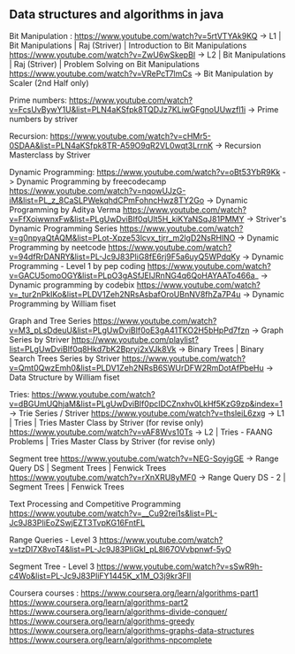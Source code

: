<h2>Data structures and algorithms in java</h2>

Bit Manipulation :
https://www.youtube.com/watch?v=5rtVTYAk9KQ -> L1 | Bit Manipulations | Raj (Striver) | Introduction to Bit Manipulations
https://www.youtube.com/watch?v=ZwU6wSkepBI -> L2 | Bit Manipulations | Raj (Striver) | Problem Solving on Bit Manipulations
https://www.youtube.com/watch?v=VRePcT7lmCs -> Bit Manipulation by Scaler (2nd Half only) 

Prime numbers:
https://www.youtube.com/watch?v=FcsUvBywY1U&list=PLN4aKSfpk8TQDJz7KLiwGFgnoUUwzfl1i -> Prime numbers by striver


Recursion:
https://www.youtube.com/watch?v=cHMr5-0SDAA&list=PLN4aKSfpk8TR-A59O9qR2VL0wqt3LrrnK -> Recursion Masterclass by Striver

Dynamic Programming:
https://www.youtube.com/watch?v=oBt53YbR9Kk -> Dynamic Programming by freecodecamp
https://www.youtube.com/watch?v=nqowUJzG-iM&list=PL_z_8CaSLPWekqhdCPmFohncHwz8TY2Go -> Dynamic Programming by Aditya Verma
https://www.youtube.com/watch?v=FfXoiwwnxFw&list=PLgUwDviBIf0qUlt5H_kiKYaNSqJ81PMMY -> Striver's Dynamic Programming Series 
https://www.youtube.com/watch?v=g0npyaQtAQM&list=PLot-Xpze53lcvx_tjrr_m2lgD2NsRHlNO -> Dynamic Programming by neetcode
https://www.youtube.com/watch?v=94dfRrDANRY&list=PL-Jc9J83PIiG8fE6rj9F5a6uyQ5WPdqKy -> Dynamic Programming - Level 1 by pep coding
https://www.youtube.com/watch?v=GACU5omoOGY&list=PLpO3gASfJEIJRnNG4q6QoHAYAATo466a_ -> Dynamic programming by codebix
https://www.youtube.com/watch?v=_tur2nPkIKo&list=PLDV1Zeh2NRsAsbafOroUBnNV8fhZa7P4u -> Dynamic Programming by William fiset

Graph and Tree Series
https://www.youtube.com/watch?v=M3_pLsDdeuU&list=PLgUwDviBIf0oE3gA41TKO2H5bHpPd7fzn -> Graph Series by Striver
https://www.youtube.com/playlist?list=PLgUwDviBIf0q8Hkd7bK2Bpryj2xVJk8Vk -> Binary Trees | Binary Search Trees Series by Striver
https://www.youtube.com/watch?v=Qmt0QwzEmh0&list=PLDV1Zeh2NRsB6SWUrDFW2RmDotAfPbeHu -> Data Structure by William fiset


Tries:
https://www.youtube.com/watch?v=dBGUmUQhjaM&list=PLgUwDviBIf0pcIDCZnxhv0LkHf5KzG9zp&index=1 -> Trie Series / Striver
https://www.youtube.com/watch?v=thsleiL6zxg -> L1 | Tries | Tries Master Class by Striver (for revise only)
https://www.youtube.com/watch?v=vAF8Wvs10Ts -> L2 | Tries - FAANG Problems | Tries Master Class by Striver (for revise only)

Segment tree
https://www.youtube.com/watch?v=NEG-SoyigGE -> Range Query DS | Segment Trees | Fenwick Trees 
https://www.youtube.com/watch?v=rXnXRU8yMF0 -> Range Query DS - 2 | Segment Trees | Fenwick Trees


Text Processing and Competitive Programming
https://www.youtube.com/watch?v=__Cu92rei1s&list=PL-Jc9J83PIiEoZSwjEZT3TvpKG16FntFL

Range Queries - Level 3
https://www.youtube.com/watch?v=tzDI7X8voT4&list=PL-Jc9J83PIiGkI_pL8l67OVvbpnwf-5yO

Segment Tree - Level 3
https://www.youtube.com/watch?v=sSwR9h-c4Wo&list=PL-Jc9J83PIiFY1445K_x1M_O3j9kr3FII


Coursera courses :
https://www.coursera.org/learn/algorithms-part1
https://www.coursera.org/learn/algorithms-part2
https://www.coursera.org/learn/algorithms-divide-conquer/
https://www.coursera.org/learn/algorithms-greedy
https://www.coursera.org/learn/algorithms-graphs-data-structures
https://www.coursera.org/learn/algorithms-npcomplete
